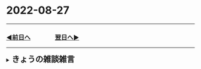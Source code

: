 # 2022-08-27
  
---
### [◀️前日へ](https://github.com/yuasys/chatty-journal/blob/main/2022/08/2022-08-26.md)&emsp;&emsp;&emsp;&emsp;[翌日へ▶️](https://github.com/yuasys/chatty-journal/blob/main/2022/08/2022-08-28.md)
---

<details>
<summary><h2 style="display:inline">きょうの雑談雑言</h2></summary>
 <ol>
  <li>動画教材英語版を効率よく使う方法を考えてみる</li>
  <li>GithubとHackerMDの連携について体験を重ねる</li>
  <p>HackerMDはかなり良く翻訳された日本語のメニューや説明文が用意されているので、怖がらないでいじってみることが大切と分かった。</p>
  <p>このように説明を勉強して演習するのではなく、いきなり演習（いじって遊ぶ）をしてみて体験を通して理解を深めるというタイプのコンテンツであった。この点はいかにもモダンな香りがした。</p>
  
    <ul>
      <li></li>
      <li></li>
      <li></li>
    </ul>
 </ol>
  <details>




<hr/>
<hr/>
<hr/>
<details>
<summary><h2 style="display:inline">テンプレ</h2></summary>
 <h3>タイトル</h3>
 <ol>
  <li>番号付きリスト</li>
  <li></li>
 </ol>
 <ul>
  <li>記号付きリスト</li>
  <li></li>
 </ul>
</details>
